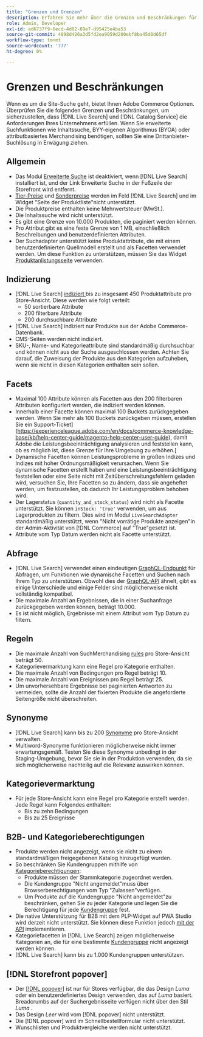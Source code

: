 ```yaml
---
title: "Grenzen und Grenzen"
description: Erfahren Sie mehr über die Grenzen und Beschränkungen für [!DNL Live Search] s, um sicherzustellen, dass sie den Anforderungen Ihres Unternehmens entsprechen.
role: Admin, Developer
exl-id: ad6737f9-6ecd-4d82-89e7-d95425e4ba53
source-git-commit: 4898d426a3d5fd2ea9059d200ebf8ba45d0d65df
workflow-type: tm+mt
source-wordcount: '777'
ht-degree: 0%

---
```


# Grenzen und Beschränkungen

Wenn es um die Site-Suche geht, bietet Ihnen Adobe Commerce Optionen. Überprüfen Sie die folgenden Grenzen und Beschränkungen, um sicherzustellen, dass [!DNL Live Search] und [!DNL Catalog Service] die Anforderungen Ihres Unternehmens erfüllen. Wenn Sie erweiterte Suchfunktionen wie Inhaltssuche, BYY-eigenen Algorithmus (BYOA) oder attributbasiertes Merchandising benötigen, sollten Sie eine Drittanbieter-Suchlösung in Erwägung ziehen.

## Allgemein

- Das Modul [Erweiterte Suche](https://experienceleague.adobe.com/en/docs/commerce-admin/catalog/catalog/search/search) ist deaktiviert, wenn [!DNL Live Search] installiert ist, und der Link Erweiterte Suche in der Fußzeile der Storefront wird entfernt.
- [Tier-Preise](https://experienceleague.adobe.com/en/docs/commerce-admin/catalog/products/pricing/product-price-tier) und [Sonderpreise](https://experienceleague.adobe.com/en/docs/commerce-admin/catalog/products/pricing/product-price-special) werden im Feld [!DNL Live Search] und im Widget &quot;Seite der Produktliste&quot;nicht unterstützt.
- Die Produktpreise enthalten keine Mehrwertsteuer (MwSt.).
- Die Inhaltssuche wird nicht unterstützt.
- Es gibt eine Grenze von 10.000 Produkten, die paginiert werden können.
- Pro Attribut gibt es eine feste Grenze von 1 MB, einschließlich Beschreibungen und benutzerdefinierten Attributen.
- Der Suchadapter unterstützt keine Produktattribute, die mit einem benutzerdefinierten Quellmodell erstellt und als Facetten verwendet werden. Um diese Funktion zu unterstützen, müssen Sie das Widget [Produktanlistungsseite](plp-styling.md) verwenden.

## Indizierung

- [!DNL Live Search] [ indiziert ](indexing.md) bis zu insgesamt 450 Produktattribute pro Store-Ansicht. Diese werden wie folgt verteilt:
   - 50 sortierbare Attribute
   - 200 filterbare Attribute
   - 200 durchsuchbare Attribute
- [!DNL Live Search] indiziert nur Produkte aus der Adobe Commerce-Datenbank.
- CMS-Seiten werden nicht indiziert.
- SKU-, Name- und Kategorieattribute sind standardmäßig durchsuchbar und können nicht aus der Suche ausgeschlossen werden. Achten Sie darauf, die Zuweisung der Produkte aus den Kategorien aufzuheben, wenn sie nicht in diesen Kategorien enthalten sein sollen.

## Facets

- Maximal 100 Attribute können als Facetten aus den 200 filterbaren Attributen konfiguriert werden, die indiziert werden können.
- Innerhalb einer Facette können maximal 100 Buckets zurückgegeben werden. Wenn Sie mehr als 100 Buckets zurückgeben müssen, erstellen Sie ein Support-Ticket](https://experienceleague.adobe.com/en/docs/commerce-knowledge-base/kb/help-center-guide/magento-help-center-user-guide), damit Adobe die Leistungsbeeinträchtigung analysieren und feststellen kann, ob es möglich ist, diese Grenze für Ihre Umgebung zu erhöhen.[
- Dynamische Facetten können Leistungsprobleme in großen Indizes und Indizes mit hoher Ordnungsmäßigkeit verursachen. Wenn Sie dynamische Facetten erstellt haben und eine Leistungsbeeinträchtigung feststellen oder eine Seite nicht mit Zeitüberschreitungsfehlern geladen wird, versuchen Sie, Ihre Facetten so zu ändern, dass sie angeheftet werden, um festzustellen, ob dadurch Ihr Leistungsproblem behoben wird.
- Der Lagerstatus (`quantity_and_stock_status`) wird nicht als Facette unterstützt. Sie können `inStock: 'true'` verwenden, um aus Lagerprodukten zu filtern. Dies wird im Modul `LiveSearchAdapter` standardmäßig unterstützt, wenn &quot;Nicht vorrätige Produkte anzeigen&quot;in der Admin-Aktivität von [!DNL Commerce] auf &quot;True&quot;gesetzt ist.
- Attribute vom Typ Datum werden nicht als Facette unterstützt.

## Abfrage

- [!DNL Live Search] verwendet einen eindeutigen [GraphQL-Endpunkt](https://developer.adobe.com/commerce/services/graphql/live-search/) für Abfragen, um Funktionen wie dynamische Facetten und Suchen nach Ihrem Typ zu unterstützen. Obwohl dies der [GraphQL-API](https://developer.adobe.com/commerce/webapi/graphql/) ähnelt, gibt es einige Unterschiede und einige Felder sind möglicherweise nicht vollständig kompatibel.
- Die maximale Anzahl an Ergebnissen, die in einer Suchanfrage zurückgegeben werden können, beträgt 10.000.
- Es ist nicht möglich, Ergebnisse mit einem Attribut vom Typ Datum zu filtern.

## Regeln

- Die maximale Anzahl von SuchMerchandising [rules](rules.md) pro Store-Ansicht beträgt 50.
- Kategorievermarktung kann eine Regel pro Kategorie enthalten.
- Die maximale Anzahl von Bedingungen pro Regel beträgt 10.
- Die maximale Anzahl von Ereignissen pro Regel beträgt 25.
- Um unvorhersehbare Ergebnisse bei paginierten Antworten zu vermeiden, sollte die Anzahl der fixierten Produkte die angeforderte Seitengröße nicht überschreiten.

## Synonyme

- [!DNL Live Search] kann bis zu 200 [Synonyme](synonyms.md) pro Store-Ansicht verwalten.
- Multiword-Synonyme funktionieren möglicherweise nicht immer erwartungsgemäß. Testen Sie diese Synonyme unbedingt in der Staging-Umgebung, bevor Sie sie in der Produktion verwenden, da sie sich möglicherweise nachteilig auf die Relevanz auswirken können.

## Kategorievermarktung

- Für jede Store-Ansicht kann eine Regel pro Kategorie erstellt werden. Jede Regel kann Folgendes enthalten:
   - Bis zu zehn Bedingungen
   - Bis zu 25 Ereignisse

## B2B- und Kategorieberechtigungen

- Produkte werden nicht angezeigt, wenn sie nicht zu einem standardmäßigen freigegebenen Katalog hinzugefügt wurden.
- So beschränken Sie Kundengruppen mithilfe von [Kategorieberechtigungen](https://experienceleague.adobe.com/en/docs/commerce-admin/catalog/categories/category-permissions):
   - Produkte müssen der Stammkategorie zugeordnet werden.
   - Die Kundengruppe &quot;Nicht angemeldet&quot;muss über Browserberechtigungen vom Typ &quot;Zulassen&quot;verfügen.
   - Um Produkte auf die Kundengruppe &quot;Nicht angemeldet&quot;zu beschränken, gehen Sie zu jeder Kategorie und legen Sie die Berechtigung für jede [Kundengruppe](https://experienceleague.adobe.com/en/docs/commerce-admin/b2b/shared-catalogs/catalog-shared-manage) fest.
- Die native Unterstützung für B2B mit dem PLP-Widget auf PWA Studio wird derzeit nicht unterstützt. Sie können diese Funktion jedoch [mit der API](install.md#pwa-support) implementieren.
- Kategoriefacetten in [!DNL Live Search] zeigen möglicherweise Kategorien an, die für eine bestimmte [Kundengruppe](https://experienceleague.adobe.com/en/docs/commerce-admin/b2b/shared-catalogs/catalog-shared-manage) nicht angezeigt werden können.
- [!DNL Live Search] kann bis zu 1.000 Kundengruppen unterstützen.

## [!DNL Storefront popover]

- Der [[!DNL popover]](storefront-popover.md) ist nur für Stores verfügbar, die das Design *Luma* oder ein benutzerdefiniertes Design verwenden, das auf *Luma* basiert. Breadcrumbs auf der Suchergebnisseite verfügen nicht über den Stil *Luma* .
- Das Design *Leer* wird vom [!DNL popover] nicht unterstützt.
- Die [!DNL popover] wird im Schnellbestellformular nicht unterstützt.
- Wunschlisten und Produktvergleiche werden nicht unterstützt.

